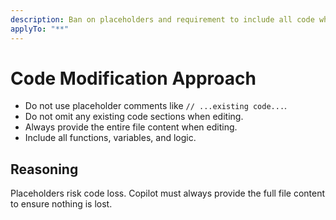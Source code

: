 ```yaml
---
description: Ban on placeholders and requirement to include all code when editing.
applyTo: "**"
---
```


# Code Modification Approach

- Do not use placeholder comments like `// ...existing code...`.
- Do not omit any existing code sections when editing.
- Always provide the entire file content when editing.
- Include all functions, variables, and logic.

## Reasoning

Placeholders risk code loss. Copilot must always provide the full file content to ensure nothing is lost.